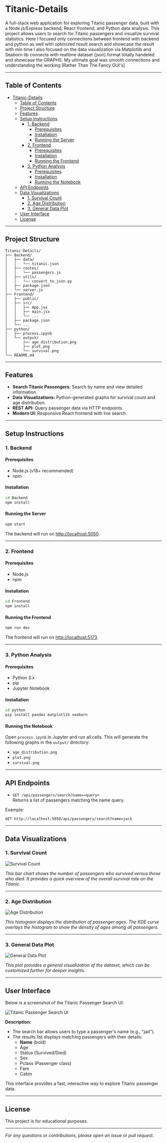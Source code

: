 # Titanic-Details

A full-stack web application for exploring Titanic passenger data, built with a Node.js/Express backend, React frontend, and Python data analysis. This project allows users to search for Titanic passengers and visualize survival statistics.
Here I focused only connections between frontend with backend and python as well with optimized result search and showcase the result with min time I also focused on the data visualization via Matplotlib and Seaborn lib connects with realtime dataset (json) format totally handeled and showcase the GRAPHS. 
My ultimate goal was smooth connections and understanding the working [Rather Than The Fancy GUI's] 

---

## Table of Contents

- [Titanic-Details](#titanic-details)
  - [Table of Contents](#table-of-contents)
  - [Project Structure](#project-structure)
  - [Features](#features)
  - [Setup Instructions](#setup-instructions)
    - [1. Backend](#1-backend)
      - [Prerequisites](#prerequisites)
      - [Installation](#installation)
      - [Running the Server](#running-the-server)
    - [2. Frontend](#2-frontend)
      - [Prerequisites](#prerequisites-1)
      - [Installation](#installation-1)
      - [Running the Frontend](#running-the-frontend)
    - [3. Python Analysis](#3-python-analysis)
      - [Prerequisites](#prerequisites-2)
      - [Installation](#installation-2)
      - [Running the Notebook](#running-the-notebook)
  - [API Endpoints](#api-endpoints)
  - [Data Visualizations](#data-visualizations)
    - [1. Survival Count](#1-survival-count)
    - [2. Age Distribution](#2-age-distribution)
    - [3. General Data Plot](#3-general-data-plot)
  - [User Interface](#user-interface)
  - [License](#license)

---

## Project Structure

```
Titanic-Details/
├── Backend/
│   ├── data/
│   │   └── titanic.json
│   ├── routes/
│   │   └── passengers.js
│   ├── utils/
│   │   └── convert_to_json.py
│   ├── package.json
│   └── server.js
├── Frontend/
│   ├── public/
│   ├── src/
│   │   ├── App.jsx
│   │   ├── main.jsx
│   │   └── ...
│   ├── package.json
│   └── ...
├── python/
│   ├── process.ipynb
│   └── output/
│       ├── age_distribution.png
│       ├── plot.png
│       └── survival.png
└── README.md
```

---

## Features

- **Search Titanic Passengers:** Search by name and view detailed information.
- **Data Visualizations:** Python-generated graphs for survival count and age distribution.
- **REST API:** Query passenger data via HTTP endpoints.
- **Modern UI:** Responsive React frontend with live search.

---

## Setup Instructions

### 1. Backend

#### Prerequisites

- Node.js (v18+ recommended)
- npm

#### Installation

```bash
cd Backend
npm install
```

#### Running the Server

```bash
npm start
```

The backend will run on [http://localhost:5050](http://localhost:5050).

---

### 2. Frontend

#### Prerequisites

- Node.js
- npm

#### Installation

```bash
cd Frontend
npm install
```

#### Running the Frontend

```bash
npm run dev
```

The frontend will run on [http://localhost:5173](http://localhost:5173).

---

### 3. Python Analysis

#### Prerequisites

- Python 3.x
- pip
- Jupyter Notebook

#### Installation

```bash
cd python
pip install pandas matplotlib seaborn
```

#### Running the Notebook

Open `process.ipynb` in Jupyter and run all cells. This will generate the following graphs in the `output/` directory:

- `age_distribution.png`
- `plot.png`
- `survival.png`

---

## API Endpoints

- `GET /api/passengers/search?name=<query>`  
  Returns a list of passengers matching the name query.

Example:
```http
GET http://localhost:5050/api/passengers/search?name=jack
```

---

## Data Visualizations

### 1. Survival Count

![Survival Count](python/output/survival.png)

*This bar chart shows the number of passengers who survived versus those who died. It provides a quick overview of the overall survival rate on the Titanic.*

---

### 2. Age Distribution

![Age Distribution](python/output/age_distribution.png)

*This histogram displays the distribution of passenger ages. The KDE curve overlays the histogram to show the density of ages among all passengers.*

---

### 3. General Data Plot

![General Data Plot](python/output/plot.png)

*This plot provides a general visualization of the dataset, which can be customized further for deeper insights.*

---
## User Interface

Below is a screenshot of the Titanic Passenger Search UI:

![Titanic Passenger Search UI](./Screenshot.png)

**Description:**

- The search bar allows users to type a passenger's name (e.g., "jad").
- The results list displays matching passengers with their details:
  - **Name** (bold)
  - Age
  - Status (Survived/Died)
  - Sex
  - Pclass (Passenger class)
  - Fare
  - Cabin

This interface provides a fast, interactive way to explore Titanic passenger data.

---

## License

This project is for educational purposes.

---

*For any questions or contributions, please open an issue or pull request.*
